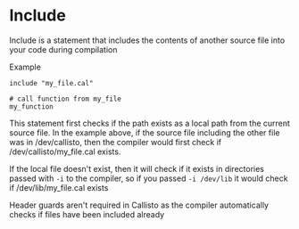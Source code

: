 # Include
Include is a statement that includes the contents of another source file into your
code during compilation

Example
```
include "my_file.cal"

# call function from my_file
my_function
```

This statement first checks if the path exists as a local path from the current source
file. In the example above, if the source file including the other file was in /dev/callisto,
then the compiler would first check if /dev/callisto/my_file.cal exists.

If the local file doesn't exist, then it will check if it exists in directories passed
with `-i` to the compiler, so if you passed `-i /dev/lib` it would check if
/dev/lib/my_file.cal exists

Header guards aren't required in Callisto as the compiler automatically checks if
files have been included already
